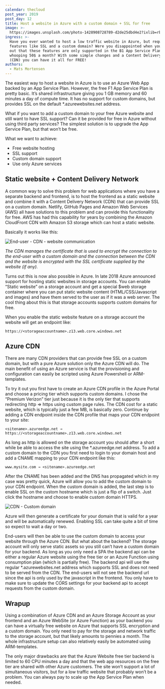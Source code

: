 ```yaml
---
calendar: thecloud
post_year: 2019
post_day: 12
title: Host a website in Azure with a custom domain + SSL for free
image: >-
  https://images.unsplash.com/photo-1428908728789-d2de25dbd4e2?ixlib=rb-1.2.1&ixid=eyJhcHBfaWQiOjEyMDd9&auto=format&fit=crop&w=2550&q=80
ingress: >-
  Have you ever wanted to host a low traffic website in Azure, but required
  features like SSL and a custom domain? Were you disappointed when you found
  out that these features are only supported in the B1 App Service Plan for a
  whooping 50$ a month? With some simple changes and a Content Delivery Network
  (CDN) you can have it all for FREE! 
authors:
  - Mats Mortensen
---
```

The easiest way to host a website in Azure is to use an Azure Web App backed by an App Service Plan. However, the free F1 App Service Plan is pretty basic. It’s shared infrastructure giving you 1 GB memory and 60 minutes a day of compute time. It has no support for custom domains, but provides SSL on the default *.azurewebsites.net address.

What if you want to add a custom domain to your free Azure website and still want to have SSL support? Can it be provided for free in Azure without using third party services? The simplest solution is to upgrade the App Service Plan, but that won’t be free. 

What we want to achieve:
- Free website hosting
- SSL support
- Custom domain support
- Use only Azure services

## Static website + Content Delivery Network
A common way to solve this problem for web applications where you have a separate backend and frontend, is to host the frontend as a static website and combine it with a Content Delivery Network (CDN) that can provide SSL on a custom domain. Netlify, GitHub Pages and Amazon Web Services (AWS) all have solutions to this problem and can provide this functionality for free. AWS has had this capability for years by combining the Amazon CloudFront CDN with Amazon S3 storage which can host a static website. 

Basically it works like this:
![End-user - CDN - website communication](https://i.ibb.co/B2qbZ63/cdn.png)

*The CDN manages the certificate that is used to encrypt the connection to the end-user with a custom domain and the connection between the CDN and the website is encrypted with the SSL certificate supplied by the website (if any).*


Turns out this is now also possible in Azure. In late 2018 Azure announced support for hosting static websites in storage accounts. You can enable “Static website” on a storage account and get a special $web storage container where you can put static website content (HTML/CSS/Javascript and images) and have them served to the user as if it was a web server. The cool thing about this is that storage accounts supports custom domains for free.

When you enable the static website feature on a storage account the website will get an endpoint like: 

`https://<storageaccountname>.z13.web.core.windows.net`

## Azure CDN
There are many CDN providers that can provide free SSL on a custom domain, but with a pure Azure solution only the Azure CDN will do. The main benefit of using an Azure service is that the provisioning and configuration can easily be scripted using Azure Powershell or ARM-templates.

To try it out you first have to create an Azure CDN profile in the Azure Portal and choose a pricing tier which supports custom domains. I chose the “Premium Verizon” tier just because it is the only tier that supports redirecting http => https using custom page rules. The CDN cost for a static website, which is typically just a few MB, is basically zero. Continue by adding a CDN endpoint inside the CDN profile that maps your CDN endpoint to your site: 

`<sitename>.azureedge.net → https://<storageaccountname>.z13.web.core.windows.net`

As long as http is allowed on the storage account you should after a short while be able to access the site using the *.azureedge.net address. To add a custom domain to the CDN you first need to login to your domain host and add a CNAME mapping to your CDN endpoint like this:

`www.mysite.com → <sitename>.azureedge.net`

After the CNAME has been added and the DNS has propagated which in my case was pretty quick, Azure will allow you to add the custom domain to your CDN endpoint. When the custom domain is added, the last step is to enable SSL on the custom hostname which is just a flip of a switch. Just click the hostname and choose to enable custom domain HTTPS. 

![CDN - Custom domain](https://i.ibb.co/sR96D80/add-domain.png)

Azure will then generate a certificate for your domain that is valid for a year and will be automatically renewed. Enabling SSL can take quite a bit of time so expect to wait a day or two.
 
End-users will then be able to use the custom domain to access your website through the Azure CDN. But what about the backend? The storage account will only serve static assets so you still can’t have a custom domain for your backend. As long as you only need a SPA the backend api can be either a regular Azure website using the free tier or an Azure Function using consumption plan (which is partially free). The backend api will use the regular *.azurewebsites.net address which supports SSL and does not need to be served from the CDN. The end-users will not see the backend url since the api is only used by the javascript in the frontend. You only have to make sure to update the CORS settings for your backend api to accept requests from the custom domain.
 
## Wrapup
Using a combination of Azure CDN and an Azure Storage Account as your frontend and an Azure WebSite (or Azure Function) as your backend you can have a virtually free website on Azure that supports SSL encryption and a custom domain. You only need to pay for the storage and network traffic to the storage account, but that likely amounts to pennies a month. The whole infrastructure setup can also relatively easily be automated using ARM-templates.
 
The only major drawbacks are that the Azure Website free tier backend is limited to 60 CPU minutes a day and that the web app resources on the free tier are shared with other Azure customers. The site won’t support a lot of simultaneous visitors, but for a low traffic website that probably won’t be a problem. You can always pay to scale up the App Service Plan when needed. 
